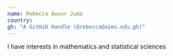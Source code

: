 ```yaml
---
name: Rebecca Awuor Juma
country: 
gh: "A GitHib Handle (@rebecca@aims.edu.gh)"
---
```


I have interests in mathematics and statistical sciences
